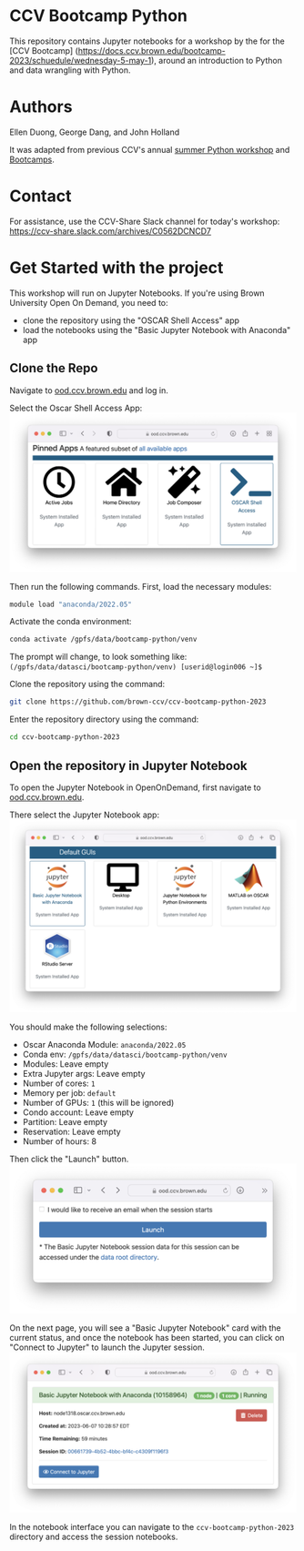 # CCV Bootcamp Python

This repository contains Jupyter notebooks for a workshop by the for the [CCV Bootcamp]
(https://docs.ccv.brown.edu/bootcamp-2023/schuedule/wednesday-5-may-1), around an introduction 
to Python and data wrangling with Python. 

# Authors

Ellen Duong, George Dang, and John Holland

It was adapted from previous CCV's annual 
[summer Python workshop](https://github.com/brown-ccv/workshop-python-2020) and 
[Bootcamps](https://github.com/brown-ccv/ccv-bootcamp-python).

# Contact

For assistance, use the CCV-Share Slack channel for today's workshop: 
https://ccv-share.slack.com/archives/C0562DCNCD7

# Get Started with the project

This workshop will run on Jupyter Notebooks. If you're using Brown University Open On Demand, 
you need to:

- clone the repository using the "OSCAR Shell Access" app
- load the notebooks using the "Basic Jupyter Notebook with Anaconda" app

## Clone the Repo

Navigate to [ood.ccv.brown.edu](https://ood.ccv.brown.edu) and log in.

Select the Oscar Shell Access App:
![On ood.ccv.brown.edu, under the heading "Pinned Apps", selection: "OSCAR Shell access, System Installed App"](assets/ood-pinned-apps-oscar-shell-access-selected.png)

Then run the following commands. First, load the necessary modules:
```bash
module load "anaconda/2022.05"
```

Activate the conda environment:
```bash
conda activate /gpfs/data/bootcamp-python/venv
```

The prompt will change, to look something like: 
`(/gpfs/data/datasci/bootcamp-python/venv) [userid@login006 ~]$`

Clone the repository using the command:
```bash
git clone https://github.com/brown-ccv/ccv-bootcamp-python-2023
```

Enter the repository directory using the command:
```bash
cd ccv-bootcamp-python-2023
```

## Open the repository in Jupyter Notebook

To open the Jupyter Notebook in OpenOnDemand, first navigate to [ood.ccv.brown.edu](https://ood.ccv.brown.edu).

There select the Jupyter Notebook app:
![On ood.ccv.brown.edu, under the heading "Default GUIs", selection: "Basic Jupyter Notebook, System Installed App"](assets/ood-default-guis-jupyter-selected.png)

You should make the following selections:
- Oscar Anaconda Module: `anaconda/2022.05`
- Conda env: `/gpfs/data/datasci/bootcamp-python/venv`
- Modules: Leave empty
- Extra Jupyter args: Leave empty
- Number of cores: `1`
- Memory per job: `default`
- Number of GPUs: `1` (this will be ignored)
- Condo account: Leave empty
- Partition: Leave empty
- Reservation: Leave empty
- Number of hours: 8

Then click the "Launch" button.
![on ood.ccv.brown.edu, launch button](assets/ood-jupyter-launch-button.png)

On the next page, you will see a "Basic Jupyter Notebook" card with the current status, and once the notebook has been started, you can click on "Connect to Jupyter" to launch the Jupyter session.
![on ood.ccv.brown.edu, a card displaying a running "Basic Jupyter Notebook" with the "Connect to Jupyter" button visible](assets/ood-basic-jupyter-notebook-running.png)

In the notebook interface you can navigate to the `ccv-bootcamp-python-2023` directory and access the 
session notebooks.
